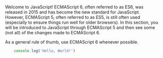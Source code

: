 Welcome to JavaScript!  ECMAScript 6, often referred to as ES6, was released in 2015 and has become the new standard for JavaScript.
However, ECMAScript 5, often referred to as ES5, is still often used (especially to ensure things run well for older browsers).
In this section, you will be introduced to JavaScript through ECMAScript 5 and then see some (not all) of the changes
made to ECMAScript 6.

As a general rule of thumb, use ECMAScript 6 whenever possible.

```javascript
    console.log('Hello, World!')
```
